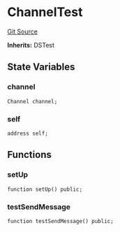 # ChannelTest
[Git Source](https://github.com/darwinia-network/ORMP/blob/dc408522ef84e3f2da7fef5b81bd5e85c1a182a6/src/test/Channel.t.sol)

**Inherits:**
DSTest


## State Variables
### channel

```solidity
Channel channel;
```


### self

```solidity
address self;
```


## Functions
### setUp


```solidity
function setUp() public;
```

### testSendMessage


```solidity
function testSendMessage() public;
```

